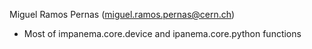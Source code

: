 Miguel Ramos Pernas (miguel.ramos.pernas@cern.ch)
* Most of impanema.core.device and ipanema.core.python functions